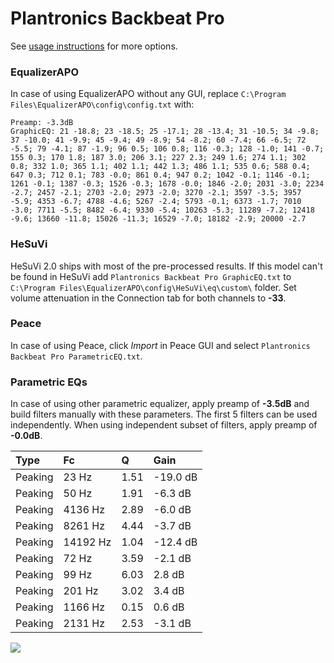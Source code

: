 # Plantronics Backbeat Pro
See [usage instructions](https://github.com/jaakkopasanen/AutoEq#usage) for more options.

### EqualizerAPO
In case of using EqualizerAPO without any GUI, replace `C:\Program Files\EqualizerAPO\config\config.txt`
with:
```
Preamp: -3.3dB
GraphicEQ: 21 -18.8; 23 -18.5; 25 -17.1; 28 -13.4; 31 -10.5; 34 -9.8; 37 -10.0; 41 -9.9; 45 -9.4; 49 -8.9; 54 -8.2; 60 -7.4; 66 -6.5; 72 -5.5; 79 -4.1; 87 -1.9; 96 0.5; 106 0.8; 116 -0.3; 128 -1.0; 141 -0.7; 155 0.3; 170 1.8; 187 3.0; 206 3.1; 227 2.3; 249 1.6; 274 1.1; 302 0.8; 332 1.0; 365 1.1; 402 1.1; 442 1.3; 486 1.1; 535 0.6; 588 0.4; 647 0.3; 712 0.1; 783 -0.0; 861 0.4; 947 0.2; 1042 -0.1; 1146 -0.1; 1261 -0.1; 1387 -0.3; 1526 -0.3; 1678 -0.0; 1846 -2.0; 2031 -3.0; 2234 -2.7; 2457 -2.1; 2703 -2.0; 2973 -2.0; 3270 -2.1; 3597 -3.5; 3957 -5.9; 4353 -6.7; 4788 -4.6; 5267 -2.4; 5793 -0.1; 6373 -1.7; 7010 -3.0; 7711 -5.5; 8482 -6.4; 9330 -5.4; 10263 -5.3; 11289 -7.2; 12418 -9.6; 13660 -11.8; 15026 -11.3; 16529 -7.0; 18182 -2.9; 20000 -2.7
```

### HeSuVi
HeSuVi 2.0 ships with most of the pre-processed results. If this model can't be found in HeSuVi add
`Plantronics Backbeat Pro GraphicEQ.txt` to `C:\Program Files\EqualizerAPO\config\HeSuVi\eq\custom\` folder.
Set volume attenuation in the Connection tab for both channels to **-33**.

### Peace
In case of using Peace, click *Import* in Peace GUI and select `Plantronics Backbeat Pro ParametricEQ.txt`.

### Parametric EQs
In case of using other parametric equalizer, apply preamp of **-3.5dB** and build filters manually
with these parameters. The first 5 filters can be used independently.
When using independent subset of filters, apply preamp of **-0.0dB**.

| Type    | Fc       |    Q | Gain     |
|:--------|:---------|:-----|:---------|
| Peaking | 23 Hz    | 1.51 | -19.0 dB |
| Peaking | 50 Hz    | 1.91 | -6.3 dB  |
| Peaking | 4136 Hz  | 2.89 | -6.0 dB  |
| Peaking | 8261 Hz  | 4.44 | -3.7 dB  |
| Peaking | 14192 Hz | 1.04 | -12.4 dB |
| Peaking | 72 Hz    | 3.59 | -2.1 dB  |
| Peaking | 99 Hz    | 6.03 | 2.8 dB   |
| Peaking | 201 Hz   | 3.02 | 3.4 dB   |
| Peaking | 1166 Hz  | 0.15 | 0.6 dB   |
| Peaking | 2131 Hz  | 2.53 | -3.1 dB  |

![](https://raw.githubusercontent.com/jaakkopasanen/AutoEq/master/results/rtings/avg/Plantronics%20Backbeat%20Pro/Plantronics%20Backbeat%20Pro.png)